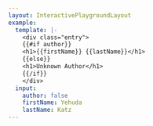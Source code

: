 ```yaml
---
layout: InteractivePlaygroundLayout
example:
  template: |-
    <div class="entry">
    {{#if author}}
    <h1>{{firstName}} {{lastName}}</h1>
    {{else}}
    <h1>Unknown Author</h1>
    {{/if}}
    </div>
  input:
    author: false
    firstName: Yehuda
    lastName: Katz
---
```

